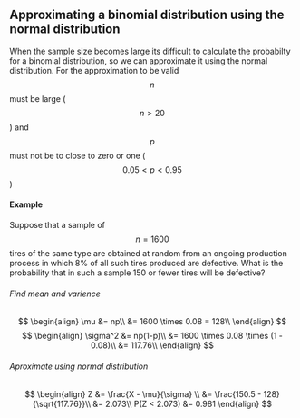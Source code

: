 ## Approximating a binomial distribution using the normal distribution
When the sample size becomes large its difficult to calculate the probabilty for a binomial distribution, so we can approximate it using the normal distribution. For the approximation to be valid $$n$$ must be large ($$n > 20$$) and $$p$$ must not be to close to zero or one ($$0.05 < p < 0.95$$)

#### Example
Suppose that a sample of $$n = 1600$$ tires of the same type are obtained at random from an ongoing production process in which 8% of all such tires produced are defective. What is the probability that in such a sample 150 or fewer tires will be defective?

###### Find mean and varience 
$$
\begin{align}
\mu &= np\\
&= 1600 \times 0.08 = 128\\
\end{align}
$$
$$
\begin{align}
\sigma^2 &= np(1-p)\\
&= 1600 \times 0.08 \times (1 - 0.08)\\
&= 117.76\\
\end{align}
$$

###### Aproximate using normal distribution
$$
\begin{align}
Z &= \frac{X - \mu}{\sigma} \\
&= \frac{150.5 - 128}{\sqrt{117.76}}\\
&= 2.073\\
P(Z < 2.073) &= 0.981
\end{align}
$$

